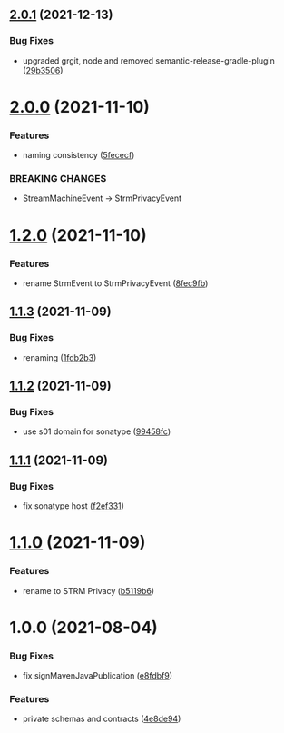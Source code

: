 ## [2.0.1](https://github.com/strmprivacy/java-schema-common/compare/v2.0.0...v2.0.1) (2021-12-13)


### Bug Fixes

* upgraded grgit, node and removed semantic-release-gradle-plugin ([29b3506](https://github.com/strmprivacy/java-schema-common/commit/29b3506f7d02ca8bcf23a8b0927df8ab4edba55c))

# [2.0.0](https://github.com/streammachineio/java-schema-common/compare/v1.2.0...v2.0.0) (2021-11-10)


### Features

* naming consistency ([5fececf](https://github.com/streammachineio/java-schema-common/commit/5fececf734ac0842f0bae0f8f5ec6bc1cf89c7c2))


### BREAKING CHANGES

* StreamMachineEvent -> StrmPrivacyEvent

# [1.2.0](https://github.com/streammachineio/java-schema-common/compare/v1.1.3...v1.2.0) (2021-11-10)


### Features

* rename StrmEvent to StrmPrivacyEvent ([8fec9fb](https://github.com/streammachineio/java-schema-common/commit/8fec9fbabca4e81bdd6aab4aabc663c7c910b317))

## [1.1.3](https://github.com/streammachineio/java-schema-common/compare/v1.1.2...v1.1.3) (2021-11-09)


### Bug Fixes

* renaming ([1fdb2b3](https://github.com/streammachineio/java-schema-common/commit/1fdb2b3cfc4084eebd3c9792d72a0611246e1712))

## [1.1.2](https://github.com/streammachineio/java-schema-common/compare/v1.1.1...v1.1.2) (2021-11-09)


### Bug Fixes

* use s01 domain for sonatype ([99458fc](https://github.com/streammachineio/java-schema-common/commit/99458fc07eae85257fa3dce3488aab8548c2796a))

## [1.1.1](https://github.com/streammachineio/java-schema-common/compare/v1.1.0...v1.1.1) (2021-11-09)


### Bug Fixes

* fix sonatype host ([f2ef331](https://github.com/streammachineio/java-schema-common/commit/f2ef3319ad542b12533a10a4b04ea2be00d9c0e7))

# [1.1.0](https://github.com/streammachineio/java-schema-common/compare/v1.0.0...v1.1.0) (2021-11-09)


### Features

* rename to STRM Privacy ([b5119b6](https://github.com/streammachineio/java-schema-common/commit/b5119b68819bd775efbe631c79921fa5231a5d61))

# 1.0.0 (2021-08-04)


### Bug Fixes

* fix signMavenJavaPublication ([e8fdbf9](https://github.com/streammachineio/java-schema-common/commit/e8fdbf940382fa1c8809b4a8fcc5ce3c3c6a6334))


### Features

* private schemas and contracts ([4e8de94](https://github.com/streammachineio/java-schema-common/commit/4e8de94d25e18875f33b5474d01a29578a495b3d))
